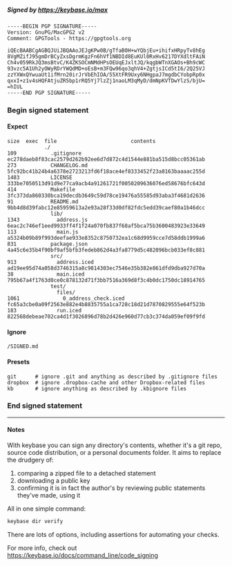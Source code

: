 ##### Signed by https://keybase.io/max
```
-----BEGIN PGP SIGNATURE-----
Version: GnuPG/MacGPG2 v2
Comment: GPGTools - https://gpgtools.org

iQEcBAABCgAGBQJUiJBQAAoJEJgKPw0B/gTfaB0H+wYQbjEu+ihifxHRpyTv8hEg
8VgMZifJ95gmDrBCyZxsDgrmKgzFn6hVf1NBDId8EuKUl0RxHv6217DYXdltFAiN
Ch4v059RkJQ3msBtvC/K4ZKSOCmNMdHPsOEUqEJxltJQ/kqgbWTnXGAOs+Bh9cWC
93vzc5A1Uh2yOWyRDrYWQdMD+oEsB+m3FQw96qo3qhV4+ZgtjsICd5tI6/2Q25VJ
zzYXWxQYwuaUt1ifMrn20irJrVbEhIOA/55XtFR9Uxy6NHgpaJ7mgdbCYobpRp0x
qxxI+z1v4sHQFAtjuZR5bp1rRQ5Yj7lzZj1naoLM3qMyD/dmNpKVTDwYlzS/bjU=
=hIUL
-----END PGP SIGNATURE-----

```

<!-- END SIGNATURES -->

### Begin signed statement 

#### Expect

```
size  exec  file                        contents                                                        
            ./                                                                                          
109           .gitignore                ec278daeb8f83cac2579d262b92ee6d7d872c4d1544e881ba515d8bcc05361ab
273           CHANGELOG.md              5fc92bc41b24b4a6378e2723213fd6f18ace4ef8333452f23a8163baaaac255d
1483          LICENSE                   333be7050513d91d9e77ca9acb4a91261721f0050209636076ed58676bfc643d
414           Makefile                  3fc373da860330bca19decdb3649c59d78ce19476a55585d93aba3f4681d2636
91            README.md                 9bb4d8d39fabc12e85959613a2e93a28f33d0df82fdc5edd39caef80a1b46dcc
              lib/                                                                                      
1343            address.js              6eac2c746ef1eed9933ff4f1f24a070fb837f68af5bca75b3600483923e33649
113             main.js                 a5324b09b89f993deefae933e8352c8750732ea1c68d9959cce7d58ddb1999a6
831           package.json              4a45c6e35b4f90bf9af5bfb3fedeb862d4a3fa8779d5c482096bcb033ef8c881
              src/                                                                                      
913             address.iced            ad19ee95d74a058d3746315a8c9814303ec7546e35b382e861dfd9dba927d70a
38              main.iced               795b67a4f1763d0ce0c878132d71f3bb7516a369d8f3c4b0dc1750dc18914765
              test/                                                                                     
                files/                                                                                  
1061              0_address_check.iced  fc65a3cbe0a09f2563e882e4b8835755a1ca728c18d21d7870829555e64f523b
183             run.iced                822568debeae702ca4d1f3026896d78b2d426e960d77cb3c374da059ef09f9fd
```

#### Ignore

```
/SIGNED.md
```

#### Presets

```
git      # ignore .git and anything as described by .gitignore files
dropbox  # ignore .dropbox-cache and other Dropbox-related files    
kb       # ignore anything as described by .kbignore files          
```

<!-- summarize version = 0.0.9 -->

### End signed statement

<hr>

#### Notes

With keybase you can sign any directory's contents, whether it's a git repo,
source code distribution, or a personal documents folder. It aims to replace the drudgery of:

  1. comparing a zipped file to a detached statement
  2. downloading a public key
  3. confirming it is in fact the author's by reviewing public statements they've made, using it

All in one simple command:

```bash
keybase dir verify
```

There are lots of options, including assertions for automating your checks.

For more info, check out https://keybase.io/docs/command_line/code_signing